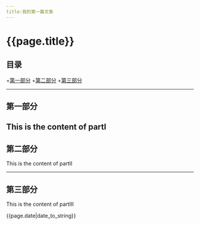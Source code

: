 ```yaml
---
title:我的第一篇文章
---
```


# {{page.title}}

## 目录
+[第一部分](#partI)
+[第二部分](#partII)
+[第三部分](#partIII)

------------------------
## 第一部分

This is the content of partI
------------------------

## 第二部分
This is the content of partII

------------------------

## 第三部分
This is the content of partIII

{{page.date|date_to_string}}

